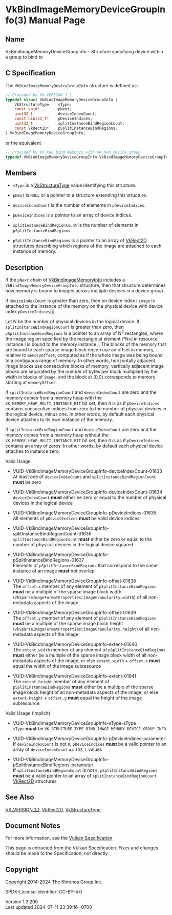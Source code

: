 # VkBindImageMemoryDeviceGroupInfo(3) Manual Page

## Name

VkBindImageMemoryDeviceGroupInfo - Structure specifying device within a
group to bind to



## <a href="#_c_specification" class="anchor"></a>C Specification

The `VkBindImageMemoryDeviceGroupInfo` structure is defined as:

``` c
// Provided by VK_VERSION_1_1
typedef struct VkBindImageMemoryDeviceGroupInfo {
    VkStructureType    sType;
    const void*        pNext;
    uint32_t           deviceIndexCount;
    const uint32_t*    pDeviceIndices;
    uint32_t           splitInstanceBindRegionCount;
    const VkRect2D*    pSplitInstanceBindRegions;
} VkBindImageMemoryDeviceGroupInfo;
```

or the equivalent

``` c
// Provided by VK_KHR_bind_memory2 with VK_KHR_device_group
typedef VkBindImageMemoryDeviceGroupInfo VkBindImageMemoryDeviceGroupInfoKHR;
```

## <a href="#_members" class="anchor"></a>Members

- `sType` is a [VkStructureType](https://registry.khronos.org/vulkan/specs/1.3-extensions/man/html/VkStructureType.html) value identifying
  this structure.

- `pNext` is `NULL` or a pointer to a structure extending this
  structure.

- `deviceIndexCount` is the number of elements in `pDeviceIndices`.

- `pDeviceIndices` is a pointer to an array of device indices.

- `splitInstanceBindRegionCount` is the number of elements in
  `pSplitInstanceBindRegions`.

- `pSplitInstanceBindRegions` is a pointer to an array of
  [VkRect2D](https://registry.khronos.org/vulkan/specs/1.3-extensions/man/html/VkRect2D.html) structures describing which regions of the
  image are attached to each instance of memory.

## <a href="#_description" class="anchor"></a>Description

If the `pNext` chain of
[VkBindImageMemoryInfo](https://registry.khronos.org/vulkan/specs/1.3-extensions/man/html/VkBindImageMemoryInfo.html) includes a
`VkBindImageMemoryDeviceGroupInfo` structure, then that structure
determines how memory is bound to images across multiple devices in a
device group.

If `deviceIndexCount` is greater than zero, then on device index i
`image` is attached to the instance of the memory on the physical device
with device index `pDeviceIndices`\[i\].

Let N be the number of physical devices in the logical device. If
`splitInstanceBindRegionCount` is greater than zero, then
`pSplitInstanceBindRegions` is a pointer to an array of N<sup>2</sup>
rectangles, where the image region specified by the rectangle at element
i\*N+j in resource instance i is bound to the memory instance j. The
blocks of the memory that are bound to each sparse image block region
use an offset in memory, relative to `memoryOffset`, computed as if the
whole image was being bound to a contiguous range of memory. In other
words, horizontally adjacent image blocks use consecutive blocks of
memory, vertically adjacent image blocks are separated by the number of
bytes per block multiplied by the width in blocks of `image`, and the
block at (0,0) corresponds to memory starting at `memoryOffset`.

If `splitInstanceBindRegionCount` and `deviceIndexCount` are zero and
the memory comes from a memory heap with the
`VK_MEMORY_HEAP_MULTI_INSTANCE_BIT` bit set, then it is as if
`pDeviceIndices` contains consecutive indices from zero to the number of
physical devices in the logical device, minus one. In other words, by
default each physical device attaches to its own instance of the memory.

If `splitInstanceBindRegionCount` and `deviceIndexCount` are zero and
the memory comes from a memory heap without the
`VK_MEMORY_HEAP_MULTI_INSTANCE_BIT` bit set, then it is as if
`pDeviceIndices` contains an array of zeros. In other words, by default
each physical device attaches to instance zero.

Valid Usage

- <a href="#VUID-VkBindImageMemoryDeviceGroupInfo-deviceIndexCount-01633"
  id="VUID-VkBindImageMemoryDeviceGroupInfo-deviceIndexCount-01633"></a>
  VUID-VkBindImageMemoryDeviceGroupInfo-deviceIndexCount-01633  
  At least one of `deviceIndexCount` and `splitInstanceBindRegionCount`
  **must** be zero

- <a href="#VUID-VkBindImageMemoryDeviceGroupInfo-deviceIndexCount-01634"
  id="VUID-VkBindImageMemoryDeviceGroupInfo-deviceIndexCount-01634"></a>
  VUID-VkBindImageMemoryDeviceGroupInfo-deviceIndexCount-01634  
  `deviceIndexCount` **must** either be zero or equal to the number of
  physical devices in the logical device

- <a href="#VUID-VkBindImageMemoryDeviceGroupInfo-pDeviceIndices-01635"
  id="VUID-VkBindImageMemoryDeviceGroupInfo-pDeviceIndices-01635"></a>
  VUID-VkBindImageMemoryDeviceGroupInfo-pDeviceIndices-01635  
  All elements of `pDeviceIndices` **must** be valid device indices

- <a
  href="#VUID-VkBindImageMemoryDeviceGroupInfo-splitInstanceBindRegionCount-01636"
  id="VUID-VkBindImageMemoryDeviceGroupInfo-splitInstanceBindRegionCount-01636"></a>
  VUID-VkBindImageMemoryDeviceGroupInfo-splitInstanceBindRegionCount-01636  
  `splitInstanceBindRegionCount` **must** either be zero or equal to the
  number of physical devices in the logical device squared

- <a
  href="#VUID-VkBindImageMemoryDeviceGroupInfo-pSplitInstanceBindRegions-01637"
  id="VUID-VkBindImageMemoryDeviceGroupInfo-pSplitInstanceBindRegions-01637"></a>
  VUID-VkBindImageMemoryDeviceGroupInfo-pSplitInstanceBindRegions-01637  
  Elements of `pSplitInstanceBindRegions` that correspond to the same
  instance of an image **must** not overlap

- <a href="#VUID-VkBindImageMemoryDeviceGroupInfo-offset-01638"
  id="VUID-VkBindImageMemoryDeviceGroupInfo-offset-01638"></a>
  VUID-VkBindImageMemoryDeviceGroupInfo-offset-01638  
  The `offset.x` member of any element of `pSplitInstanceBindRegions`
  **must** be a multiple of the sparse image block width
  (`VkSparseImageFormatProperties`::`imageGranularity.width`) of all
  non-metadata aspects of the image

- <a href="#VUID-VkBindImageMemoryDeviceGroupInfo-offset-01639"
  id="VUID-VkBindImageMemoryDeviceGroupInfo-offset-01639"></a>
  VUID-VkBindImageMemoryDeviceGroupInfo-offset-01639  
  The `offset.y` member of any element of `pSplitInstanceBindRegions`
  **must** be a multiple of the sparse image block height
  (`VkSparseImageFormatProperties`::`imageGranularity.height`) of all
  non-metadata aspects of the image

- <a href="#VUID-VkBindImageMemoryDeviceGroupInfo-extent-01640"
  id="VUID-VkBindImageMemoryDeviceGroupInfo-extent-01640"></a>
  VUID-VkBindImageMemoryDeviceGroupInfo-extent-01640  
  The `extent.width` member of any element of
  `pSplitInstanceBindRegions` **must** either be a multiple of the
  sparse image block width of all non-metadata aspects of the image, or
  else `extent.width` + `offset.x` **must** equal the width of the image
  subresource

- <a href="#VUID-VkBindImageMemoryDeviceGroupInfo-extent-01641"
  id="VUID-VkBindImageMemoryDeviceGroupInfo-extent-01641"></a>
  VUID-VkBindImageMemoryDeviceGroupInfo-extent-01641  
  The `extent.height` member of any element of
  `pSplitInstanceBindRegions` **must** either be a multiple of the
  sparse image block height of all non-metadata aspects of the image, or
  else `extent.height` + `offset.y` **must** equal the height of the
  image subresource

Valid Usage (Implicit)

- <a href="#VUID-VkBindImageMemoryDeviceGroupInfo-sType-sType"
  id="VUID-VkBindImageMemoryDeviceGroupInfo-sType-sType"></a>
  VUID-VkBindImageMemoryDeviceGroupInfo-sType-sType  
  `sType` **must** be
  `VK_STRUCTURE_TYPE_BIND_IMAGE_MEMORY_DEVICE_GROUP_INFO`

- <a
  href="#VUID-VkBindImageMemoryDeviceGroupInfo-pDeviceIndices-parameter"
  id="VUID-VkBindImageMemoryDeviceGroupInfo-pDeviceIndices-parameter"></a>
  VUID-VkBindImageMemoryDeviceGroupInfo-pDeviceIndices-parameter  
  If `deviceIndexCount` is not `0`, `pDeviceIndices` **must** be a valid
  pointer to an array of `deviceIndexCount` `uint32_t` values

- <a
  href="#VUID-VkBindImageMemoryDeviceGroupInfo-pSplitInstanceBindRegions-parameter"
  id="VUID-VkBindImageMemoryDeviceGroupInfo-pSplitInstanceBindRegions-parameter"></a>
  VUID-VkBindImageMemoryDeviceGroupInfo-pSplitInstanceBindRegions-parameter  
  If `splitInstanceBindRegionCount` is not `0`,
  `pSplitInstanceBindRegions` **must** be a valid pointer to an array of
  `splitInstanceBindRegionCount` [VkRect2D](https://registry.khronos.org/vulkan/specs/1.3-extensions/man/html/VkRect2D.html) structures

## <a href="#_see_also" class="anchor"></a>See Also

[VK_VERSION_1_1](https://registry.khronos.org/vulkan/specs/1.3-extensions/man/html/VK_VERSION_1_1.html), [VkRect2D](https://registry.khronos.org/vulkan/specs/1.3-extensions/man/html/VkRect2D.html),
[VkStructureType](https://registry.khronos.org/vulkan/specs/1.3-extensions/man/html/VkStructureType.html)

## <a href="#_document_notes" class="anchor"></a>Document Notes

For more information, see the <a
href="https://registry.khronos.org/vulkan/specs/1.3-extensions/html/vkspec.html#VkBindImageMemoryDeviceGroupInfo"
target="_blank" rel="noopener">Vulkan Specification</a>

This page is extracted from the Vulkan Specification. Fixes and changes
should be made to the Specification, not directly.

## <a href="#_copyright" class="anchor"></a>Copyright

Copyright 2014-2024 The Khronos Group Inc.

SPDX-License-Identifier: CC-BY-4.0

Version 1.3.290  
Last updated 2024-07-11 23:39:16 -0700

